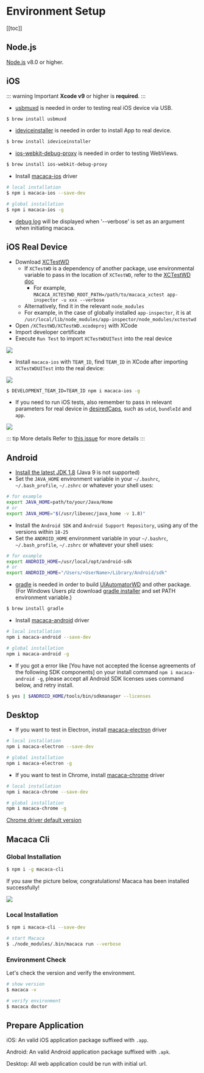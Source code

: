# Environment Setup

[[toc]]

## Node.js

[Node.js](https://nodejs.org/) v8.0 or higher.

## iOS

::: warning Important
**Xcode v9** or higher is **required**.
:::

- [usbmuxd](//github.com/libimobiledevice/usbmuxd) is needed in order to testing real iOS device via USB.

```bash
$ brew install usbmuxd
```

- [ideviceinstaller](//github.com/libimobiledevice/ideviceinstaller) is needed in order to install App to real device.

```bash
$ brew install ideviceinstaller
```

- [ios-webkit-debug-proxy](//github.com/google/ios-webkit-debug-proxy) is needed in order to testing WebViews.

```bash
$ brew install ios-webkit-debug-proxy
```

- Install [macaca-ios](https://github.com/macacajs/macaca-ios) driver

```bash
# local installation
$ npm i macaca-ios --save-dev

# global installation
$ npm i macaca-ios -g
```

- [debug log](//github.com/macacajs/XCTestWD/blob/master/README.md#43-debug-info) will be displayed when '--verbose' is set as an argument when initiating macaca.

## iOS Real Device

* Download [XCTestWD](https://github.com/macacajs/XCTestWD)
  * If `XCTestWD` is a dependency of another package, use environmental variable to pass in the location of `XCTestWD`, refer to the [XCTestWD doc](https://github.com/macacajs/XCTestWD#44)
    * For example, `MACACA_XCTESTWD_ROOT_PATH=/path/to/macaca_xctest app-inspector -u xxx --verbose`
  * Alternatively, find it in the relevant `node_modules`
  * For example, in the case of globally installed `app-inspector`, it is at `/usr/local/lib/node_modules/app-inspector/node_modules/xctestwd`
* Open `/XCTestWD/XCTestWD.xcodeproj` with XCode
* Import developer certificate
* Execute `Run Test` to import `XCTestWDUITest` into the real device

![](/assets/88fe9010ly1g1cro3j4ugj20ya0jc78m.jpg)

* Install `macaca-ios` with `TEAM_ID`, find `TEAM_ID` in XCode after importing `XCTestWDUITest` into the real device:

![](/assets/6d308bd9gy1fg7cnt9hf6j20t70h7782.jpg)

```bash
$ DEVELOPMENT_TEAM_ID=TEAM_ID npm i macaca-ios -g
```

* If you need to run iOS tests, also remember to pass in relevant parameters for real device in [desiredCaps](https://macacajs.github.io/guide/helpful-settings.html#desired-capabilities), such as `udid`, `bundleId` and `app`.

![](/assets/88fe9010ly1g1cro765ovj20va0mgtc3.jpg)

::: tip More details
Refer to [this issue](https://github.com/alibaba/macaca/issues/654) for more details
:::

## Android

- [Install the latest JDK 1.8](http://www.oracle.com/technetwork/java/javase/downloads/jdk8-downloads-2133151.html) (Java 9 is not supported)
- Set the `JAVA_HOME` environment variable in your `~/.bashrc`, `~/.bash_profile`, `~/.zshrc` or whatever your shell uses:

```bash
# for example
export JAVA_HOME=path/to/your/Java/Home
# or
export JAVA_HOME="$(/usr/libexec/java_home -v 1.8)"
```

- Install the `Android SDK` and `Android Support Repository`, using any of the versions within `18-25`
- Set the `ANDROID_HOME` environment variable in your `~/.bashrc`, `~/.bash_profile`, `~/.zshrc` or whatever your shell uses:

```bash
# for example
export ANDROID_HOME=/usr/local/opt/android-sdk
# or
export ANDROID_HOME="/Users/<UserName>/Library/Android/sdk"
```

- [gradle](https://gradle.org) is needed in order to build [UIAutomatorWD](//github.com/macacajs/UIAutomatorWD) and other package.(For Windows Users plz download [gradle installer](https://gradle.org/releases/) and set PATH environment variable.)

```bash
$ brew install gradle
```

- Install [macaca-android](https://github.com/macacajs/macaca-android) driver

```bash
# local installation
npm i macaca-android --save-dev

# global installation
npm i macaca-android -g
```

* If you got a error like [You have not accepted the license agreements of the following SDK components] on your install command `npm i macaca-android -g`, please accept all Android SDK licenses uses command below, and retry install.

```bash
$ yes | $ANDROID_HOME/tools/bin/sdkmanager --licenses
```

## Desktop

- If you want to test in Electron, install [macaca-electron](https://github.com/macacajs/macaca-electron) driver

```bash
# local installation
npm i macaca-electron --save-dev

# global installation
npm i macaca-electron -g
```

- If you want to test in Chrome, install [macaca-chrome](https://github.com/macacajs/macaca-chrome) driver

```bash
# local installation
npm i macaca-chrome --save-dev

# global installation
npm i macaca-chrome -g
```

[Chrome driver default version](https://github.com/macacajs/macaca-chromedriver/blob/master/package.json#L43)

## Macaca Cli

### Global Installation

```bash
$ npm i -g macaca-cli
```

If you saw the picture below, congratulations! Macaca has been installed successfully!

![](/assets/6d308bd9gw1faie2w55hnj20rs0ov4fu.jpg)

### Local Installation

```bash
$ npm i macaca-cli --save-dev

# start Macaca
$ ./node_modules/.bin/macaca run --verbose
```

### Environment Check

Let's check the version and verify the environment.

```bash
# show version
$ macaca -v

# verify environment
$ macaca doctor
```

## Prepare Application

iOS: An valid iOS application package suffixed with `.app`.

Android: An valid Android application package suffixed with `.apk`.

Desktop: All web application could be run with initial url.
